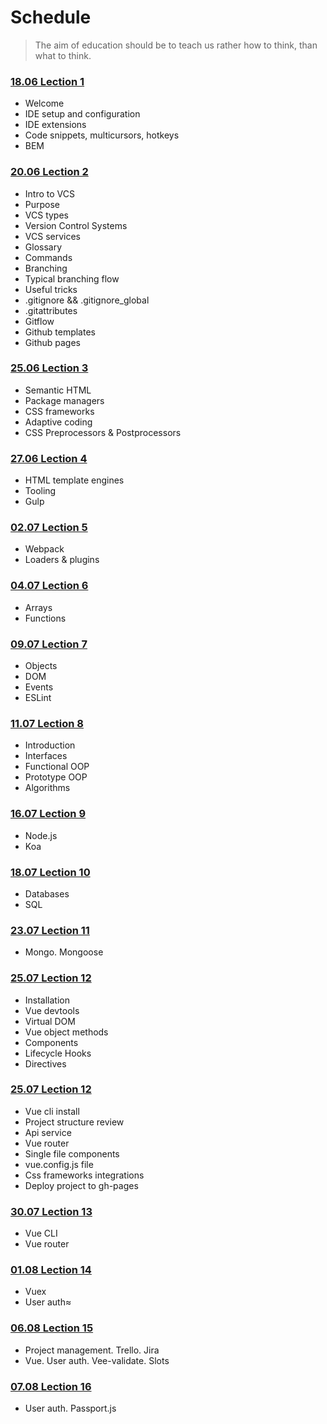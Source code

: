 # Schedule

> The aim of education should be to teach us rather how to think, than what to think.

### [18.06 Lection 1](/lecture-1/lecture.md)
- Welcome
- IDE setup and configuration
- IDE extensions
- Code snippets, multicursors, hotkeys
- BEM

### [20.06 Lection 2](/lecture-2/lecture.md)
- Intro to VCS
- Purpose
- VCS types
- Version Control Systems
- VCS services
- Glossary
- Commands
- Branching
- Typical branching flow
- Useful tricks
- .gitignore && .gitignore_global
- .gitattributes
- Gitflow
- Github templates
- Github pages

### [25.06 Lection 3](/lecture-3/lecture.md)
- Semantic HTML
- Package managers
- CSS frameworks
- Adaptive coding
- CSS Preprocessors & Postprocessors

### [27.06 Lection 4](/lecture-4/lecture.md)
- HTML template engines
- Tooling
- Gulp

### [02.07 Lection 5](/lecture-5/lecture.md)
- Webpack
- Loaders & plugins

### [04.07 Lection 6](/lecture-6/lecture.md)
- Arrays
- Functions

### [09.07 Lection 7](/lecture-7/lecture.md)
- Objects
- DOM
- Events
- ESLint

### [11.07 Lection 8](/lecture-8/lecture.md)
- Introduction
- Interfaces
- Functional OOP
- Prototype OOP
- Algorithms

### [16.07 Lection 9](/lecture-9/lecture.md)
- Node.js
- Koa

### [18.07 Lection 10](/lecture-10/lecture.md)
- Databases
- SQL

### [23.07 Lection 11](/lecture-11/lecture.md)
- Mongo. Mongoose

### [25.07 Lection 12](/lecture-12/lecture.md)
- Installation
- Vue devtools
- Virtual DOM
- Vue object methods
- Components
- Lifecycle Hooks
- Directives

### [25.07 Lection 12](/lecture-12/lecture.md)
- Vue cli install
- Project structure review
- Api service
- Vue router
- Single file components
- vue.config.js file
- Css frameworks integrations
- Deploy project to gh-pages

### [30.07 Lection 13](/lecture-13/lecture.md)
- Vue CLI
- Vue router

### [01.08 Lection 14](/lecture-14/lecture.md)
- Vuex
- User auth≈

### [06.08 Lection 15](/lecture-15/lecture.md)
- Project management. Trello. Jira
- Vue. User auth. Vee-validate. Slots

### [07.08 Lection 16](/lecture-16/lecture.md)
- User auth. Passport.js